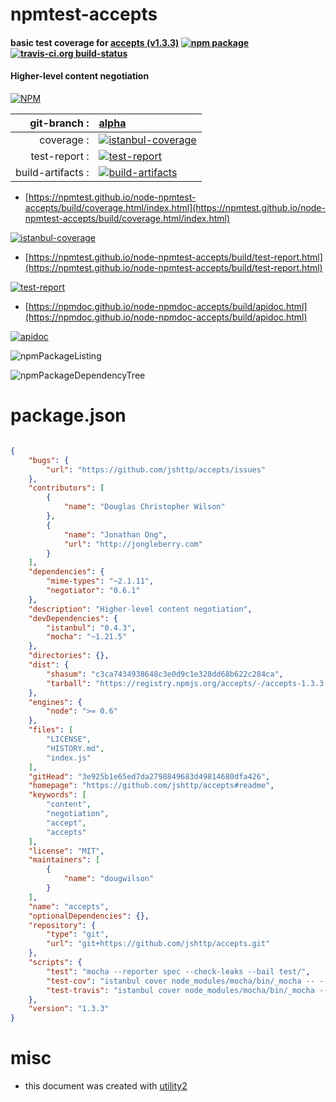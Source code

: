 # npmtest-accepts

#### basic test coverage for  [accepts (v1.3.3)](https://github.com/jshttp/accepts#readme)  [![npm package](https://img.shields.io/npm/v/npmtest-accepts.svg?style=flat-square)](https://www.npmjs.org/package/npmtest-accepts) [![travis-ci.org build-status](https://api.travis-ci.org/npmtest/node-npmtest-accepts.svg)](https://travis-ci.org/npmtest/node-npmtest-accepts)

#### Higher-level content negotiation

[![NPM](https://nodei.co/npm/accepts.png?downloads=true&downloadRank=true&stars=true)](https://www.npmjs.com/package/accepts)

| git-branch : | [alpha](https://github.com/npmtest/node-npmtest-accepts/tree/alpha)|
|--:|:--|
| coverage : | [![istanbul-coverage](https://npmtest.github.io/node-npmtest-accepts/build/coverage.badge.svg)](https://npmtest.github.io/node-npmtest-accepts/build/coverage.html/index.html)|
| test-report : | [![test-report](https://npmtest.github.io/node-npmtest-accepts/build/test-report.badge.svg)](https://npmtest.github.io/node-npmtest-accepts/build/test-report.html)|
| build-artifacts : | [![build-artifacts](https://npmtest.github.io/node-npmtest-accepts/glyphicons_144_folder_open.png)](https://github.com/npmtest/node-npmtest-accepts/tree/gh-pages/build)|

- [https://npmtest.github.io/node-npmtest-accepts/build/coverage.html/index.html](https://npmtest.github.io/node-npmtest-accepts/build/coverage.html/index.html)

[![istanbul-coverage](https://npmtest.github.io/node-npmtest-accepts/build/screenCapture.buildCi.browser.%252Ftmp%252Fbuild%252Fcoverage.lib.html.png)](https://npmtest.github.io/node-npmtest-accepts/build/coverage.html/index.html)

- [https://npmtest.github.io/node-npmtest-accepts/build/test-report.html](https://npmtest.github.io/node-npmtest-accepts/build/test-report.html)

[![test-report](https://npmtest.github.io/node-npmtest-accepts/build/screenCapture.buildCi.browser.%252Ftmp%252Fbuild%252Ftest-report.html.png)](https://npmtest.github.io/node-npmtest-accepts/build/test-report.html)

- [https://npmdoc.github.io/node-npmdoc-accepts/build/apidoc.html](https://npmdoc.github.io/node-npmdoc-accepts/build/apidoc.html)

[![apidoc](https://npmdoc.github.io/node-npmdoc-accepts/build/screenCapture.buildCi.browser.%252Ftmp%252Fbuild%252Fapidoc.html.png)](https://npmdoc.github.io/node-npmdoc-accepts/build/apidoc.html)

![npmPackageListing](https://npmtest.github.io/node-npmtest-accepts/build/screenCapture.npmPackageListing.svg)

![npmPackageDependencyTree](https://npmtest.github.io/node-npmtest-accepts/build/screenCapture.npmPackageDependencyTree.svg)



# package.json

```json

{
    "bugs": {
        "url": "https://github.com/jshttp/accepts/issues"
    },
    "contributors": [
        {
            "name": "Douglas Christopher Wilson"
        },
        {
            "name": "Jonathan Ong",
            "url": "http://jongleberry.com"
        }
    ],
    "dependencies": {
        "mime-types": "~2.1.11",
        "negotiator": "0.6.1"
    },
    "description": "Higher-level content negotiation",
    "devDependencies": {
        "istanbul": "0.4.3",
        "mocha": "~1.21.5"
    },
    "directories": {},
    "dist": {
        "shasum": "c3ca7434938648c3e0d9c1e328dd68b622c284ca",
        "tarball": "https://registry.npmjs.org/accepts/-/accepts-1.3.3.tgz"
    },
    "engines": {
        "node": ">= 0.6"
    },
    "files": [
        "LICENSE",
        "HISTORY.md",
        "index.js"
    ],
    "gitHead": "3e925b1e65ed7da2798849683d49814680dfa426",
    "homepage": "https://github.com/jshttp/accepts#readme",
    "keywords": [
        "content",
        "negotiation",
        "accept",
        "accepts"
    ],
    "license": "MIT",
    "maintainers": [
        {
            "name": "dougwilson"
        }
    ],
    "name": "accepts",
    "optionalDependencies": {},
    "repository": {
        "type": "git",
        "url": "git+https://github.com/jshttp/accepts.git"
    },
    "scripts": {
        "test": "mocha --reporter spec --check-leaks --bail test/",
        "test-cov": "istanbul cover node_modules/mocha/bin/_mocha -- --reporter dot --check-leaks test/",
        "test-travis": "istanbul cover node_modules/mocha/bin/_mocha --report lcovonly -- --reporter spec --check-leaks test/"
    },
    "version": "1.3.3"
}
```



# misc
- this document was created with [utility2](https://github.com/kaizhu256/node-utility2)
